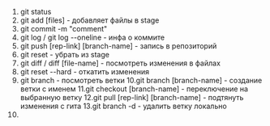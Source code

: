 1. git status
2. git add [files] - добавляет файлы в stage
3. git commit -m "comment"
4. git log / git log --oneline - инфа о коммите
5. git push [rep-link] [branch-name] - запись в репозиторий
6. git reset - убрать из stage
7. git diff / diff [file-name] - посмотреть изменения в файлах
8. git reset --hard - откатить изменения
9. git branch - посмотреть ветки
10.git branch [branch-name] - создание ветки с именем
11.git checkout [branch-name] - переключение на выбранную ветку
12.git pull [rep-link] [branch-name] - подтянуть изменения с гита
13.git branch -d - удалить ветку локально
14.